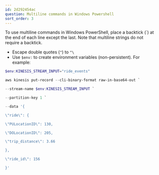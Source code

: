 ```yaml
---
id: 2d292454ac
question: Multiline commands in Windows Powershell
sort_order: 3
---
```


To use multiline commands in Windows PowerShell, place a backtick (`) at the end of each line except the last. Note that multiline strings do not require a backtick.

- Escape double quotes (`"`) to `"\`
- Use `$env:` to create environment variables (non-persistent). For example:

```powershell
$env:KINESIS_STREAM_INPUT="ride_events"

aws kinesis put-record --cli-binary-format raw-in-base64-out `

--stream-name $env:KINESIS_STREAM_INPUT `

--partition-key 1 `

--data '{

\"ride\": {

\"PULocationID\": 130,

\"DOLocationID\": 205,

\"trip_distance\": 3.66

},

\"ride_id\": 156

}'
```